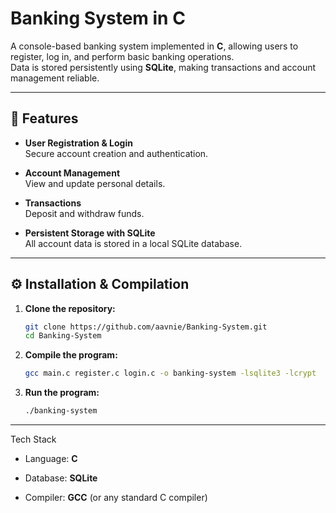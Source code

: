 # Banking System in C 

A console-based banking system implemented in **C**, allowing users to register, log in, and perform basic banking operations.  
Data is stored persistently using **SQLite**, making transactions and account management reliable.

---

## 📌 Features

- **User Registration & Login**  
  Secure account creation and authentication.

- **Account Management**  
  View and update personal details.

- **Transactions**  
  Deposit and withdraw funds.

- **Persistent Storage with SQLite**  
  All account data is stored in a local SQLite database.

---

## ⚙️ Installation & Compilation

1. **Clone the repository:**

   ```bash
   git clone https://github.com/aavnie/Banking-System.git
   cd Banking-System
   ```
2. **Compile the program:**
   ```bash
   gcc main.c register.c login.c -o banking-system -lsqlite3 -lcrypt
   ```
3. **Run the program:**
   ```bash
   ./banking-system
   ```
---
Tech Stack

* Language: **C**

* Database: **SQLite**

* Compiler: **GCC** (or any standard C compiler)
